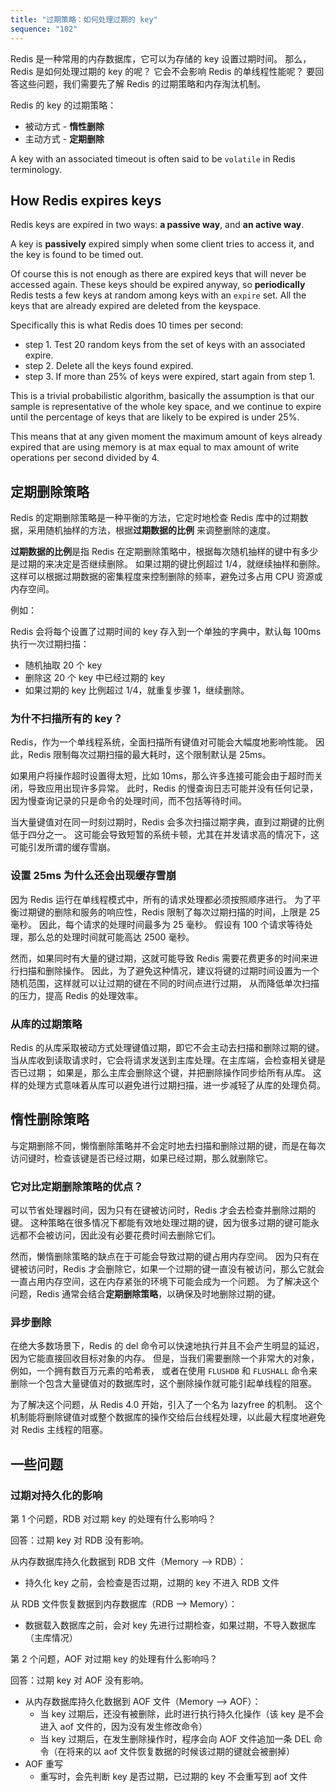 ```yaml
---
title: "过期策略：如何处理过期的 key"
sequence: "102"
---
```


Redis 是一种常用的内存数据库，它可以为存储的 key 设置过期时间。
那么，Redis 是如何处理过期的 key 的呢？
它会不会影响 Redis 的单线程性能呢？
要回答这些问题，我们需要先了解 Redis 的过期策略和内存淘汰机制。

Redis 的 key 的过期策略：

- 被动方式 - **惰性删除**
- 主动方式 - **定期删除**

A key with an associated timeout is often said to be `volatile` in Redis terminology.

## How Redis expires keys

Redis keys are expired in two ways: **a passive way**, and **an active way**.

A key is **passively** expired simply
when some client tries to access it, and the key is found to be timed out.

Of course this is not enough as there are expired keys that will never be accessed again.
These keys should be expired anyway,
so **periodically** Redis tests a few keys at random among keys with an `expire` set.
All the keys that are already expired are deleted from the keyspace.

Specifically this is what Redis does 10 times per second:

- step 1. Test 20 random keys from the set of keys with an associated expire.
- step 2. Delete all the keys found expired.
- step 3. If more than 25% of keys were expired, start again from step 1.

This is a trivial probabilistic algorithm,
basically the assumption is that our sample is representative of the whole key space,
and we continue to expire until the percentage of keys that are likely to be expired is under 25%.

This means that at any given moment the maximum amount of keys already expired
that are using memory is at max equal to max amount of write operations per second divided by 4.




## 定期删除策略

Redis 的定期删除策略是一种平衡的方法，它定时地检查 Redis 库中的过期数据，采用随机抽样的方法，根据**过期数据的比例**
来调整删除的速度。

**过期数据的比例**是指 Redis 在定期删除策略中，根据每次随机抽样的键中有多少是过期的来决定是否继续删除。
如果过期的键比例超过 1/4，就继续抽样和删除。
这样可以根据过期数据的密集程度来控制删除的频率，避免过多占用 CPU 资源或内存空间。

例如：

Redis 会将每个设置了过期时间的 key 存入到一个单独的字典中，默认每 100ms 执行一次过期扫描：

- 随机抽取 20 个 key
- 删除这 20 个 key 中已经过期的 key
- 如果过期的 key 比例超过 1/4，就重复步骤 1，继续删除。

### 为什不扫描所有的 key？

Redis，作为一个单线程系统，全面扫描所有键值对可能会大幅度地影响性能。
因此，Redis 限制每次过期扫描的最大耗时，这个限制默认是 25ms。

如果用户将操作超时设置得太短，比如 10ms，那么许多连接可能会由于超时而关闭，导致应用出现许多异常。
此时，Redis 的慢查询日志可能并没有任何记录，因为慢查询记录的只是命令的处理时间，而不包括等待时间。

当大量键值对在同一时刻过期时，Redis 会多次扫描过期字典，直到过期键的比例低于四分之一。
这可能会导致短暂的系统卡顿，尤其在并发请求高的情况下，这可能引发所谓的缓存雪崩。

### 设置 25ms 为什么还会出现缓存雪崩

因为 Redis 运行在单线程模式中，所有的请求处理都必须按照顺序进行。
为了平衡过期键的删除和服务的响应性，Redis 限制了每次过期扫描的时间，上限是 25 毫秒。
因此，每个请求的处理时间最多为 25 毫秒。
假设有 100 个请求等待处理，那么总的处理时间就可能高达 2500 毫秒。

然而，如果同时有大量的键过期，这就可能导致 Redis 需要花费更多的时间来进行扫描和删除操作。
因此，为了避免这种情况，建议将键的过期时间设置为一个随机范围，这样就可以让过期的键在不同的时间点进行过期，
从而降低单次扫描的压力，提高 Redis 的处理效率。

### 从库的过期策略

Redis 的从库采取被动方式处理键值过期，即它不会主动去扫描和删除过期的键。
当从库收到读取请求时，它会将请求发送到主库处理。在主库端，会检查相关键是否已过期；
如果是，那么主库会删除这个键，并把删除操作同步给所有从库。
这样的处理方式意味着从库可以避免进行过期扫描，进一步减轻了从库的处理负荷。

## 惰性删除策略

与定期删除不同，懒惰删除策略并不会定时地去扫描和删除过期的键，而是在每次访问键时，检查该键是否已经过期，如果已经过期，那么就删除它。

### 它对比定期删除策略的优点？

可以节省处理器时间，因为只有在键被访问时，Redis 才会去检查并删除过期的键。
这种策略在很多情况下都能有效地处理过期的键，因为很多过期的键可能永远都不会被访问，因此没有必要花费时间去删除它们。

然而，懒惰删除策略的缺点在于可能会导致过期的键占用内存空间。
因为只有在键被访问时，Redis 才会删除它，如果一个过期的键一直没有被访问，那么它就会一直占用内存空间，这在内存紧张的环境下可能会成为一个问题。
为了解决这个问题，Redis 通常会结合**定期删除策略**，以确保及时地删除过期的键。

### 异步删除

在绝大多数场景下，Redis 的 del 命令可以快速地执行并且不会产生明显的延迟，因为它能直接回收目标对象的内存。
但是，当我们需要删除一个非常大的对象，例如，一个拥有数百万元素的哈希表，
或者在使用 `FLUSHDB` 和 `FLUSHALL` 命令来删除一个包含大量键值对的数据库时，这个删除操作就可能引起单线程的阻塞。

为了解决这个问题，从 Redis 4.0 开始，引入了一个名为 lazyfree 的机制。
这个机制能将删除键值对或整个数据库的操作交给后台线程处理，以此最大程度地避免对 Redis 主线程的阻塞。

## 一些问题

### 过期对持久化的影响

第 1 个问题，RDB 对过期 key 的处理有什么影响吗？

回答：过期 key 对 RDB 没有影响。

从内存数据库持久化数据到 RDB 文件（Memory --> RDB）：

- 持久化 key 之前，会检查是否过期，过期的 key 不进入 RDB 文件

从 RDB 文件恢复数据到内存数据库（RDB --> Memory）：

- 数据载入数据库之前，会对 key 先进行过期检查，如果过期，不导入数据库（主库情况）

第 2 个问题，AOF 对过期 key 的处理有什么影响吗？

回答：过期 key 对 AOF 没有影响。

- 从内存数据库持久化数据到 AOF 文件（Memory --> AOF）：
    - 当 key 过期后，还没有被删除，此时进行执行持久化操作（该 key 是不会进入 aof 文件的，因为没有发生修改命令）
    - 当 key 过期后，在发生删除操作时，程序会向 AOF 文件追加一条 DEL 命令（在将来的以 aof 文件恢复数据的时候该过期的键就会被删掉）
- AOF 重写
    - 重写时，会先判断 key 是否过期，已过期的 key 不会重写到 aof 文件
